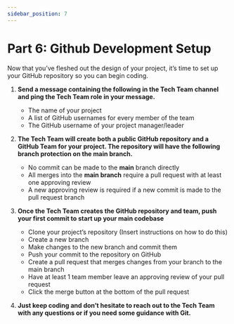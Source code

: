 ```yaml
---
sidebar_position: 7
---
```


# Part 6: Github Development Setup
Now that you’ve fleshed out the design of your project, it’s time to set up your GitHub repository so you can begin coding.

1. **Send a message containing the following in the Tech Team channel and ping the Tech Team role in your message.**
    - The name of your project
    - A list of GitHub usernames for every member of the team
    - The GitHub username of your project manager/leader

2. **The Tech Team will create both a public GitHub repository and a GitHub Team for your project. The repository will have the following branch protection on the main branch.**
    - No commit can be made to the **main** branch directly
    - All merges into the **main branch** require a pull request with at least one approving review
    - A new approving review is required if a new commit is made to the pull request branch

3. **Once the Tech Team creates the GitHub repository and team, push your first commit to start up your main codebase**
    - Clone your project’s repository (Insert instructions on how to do this)
    - Create a new branch
    - Make changes to the new branch and commit them
    - Push your commit to the repository on GitHub
    - Create a pull request that merges changes from your branch to the main branch
    - Have at least 1 team member leave an approving review of your pull request
    - Click the merge button at the bottom of the pull request
4. **Just keep coding and don’t hesitate to reach out to the Tech Team with any questions or if you need some guidance with Git.**
